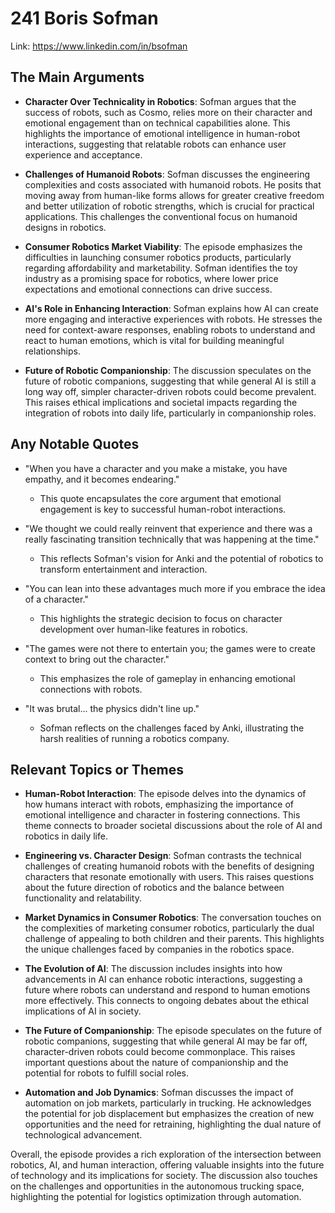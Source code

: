 # 241 Boris Sofman


Link: https://www.linkedin.com/in/bsofman



## The Main Arguments

- **Character Over Technicality in Robotics**: Sofman argues that the success of robots, such as Cosmo, relies more on their character and emotional engagement than on technical capabilities alone. This highlights the importance of emotional intelligence in human-robot interactions, suggesting that relatable robots can enhance user experience and acceptance.

- **Challenges of Humanoid Robots**: Sofman discusses the engineering complexities and costs associated with humanoid robots. He posits that moving away from human-like forms allows for greater creative freedom and better utilization of robotic strengths, which is crucial for practical applications. This challenges the conventional focus on humanoid designs in robotics.

- **Consumer Robotics Market Viability**: The episode emphasizes the difficulties in launching consumer robotics products, particularly regarding affordability and marketability. Sofman identifies the toy industry as a promising space for robotics, where lower price expectations and emotional connections can drive success.

- **AI's Role in Enhancing Interaction**: Sofman explains how AI can create more engaging and interactive experiences with robots. He stresses the need for context-aware responses, enabling robots to understand and react to human emotions, which is vital for building meaningful relationships.

- **Future of Robotic Companionship**: The discussion speculates on the future of robotic companions, suggesting that while general AI is still a long way off, simpler character-driven robots could become prevalent. This raises ethical implications and societal impacts regarding the integration of robots into daily life, particularly in companionship roles.

## Any Notable Quotes

- "When you have a character and you make a mistake, you have empathy, and it becomes endearing."
  - This quote encapsulates the core argument that emotional engagement is key to successful human-robot interactions.

- "We thought we could really reinvent that experience and there was a really fascinating transition technically that was happening at the time."
  - This reflects Sofman's vision for Anki and the potential of robotics to transform entertainment and interaction.

- "You can lean into these advantages much more if you embrace the idea of a character."
  - This highlights the strategic decision to focus on character development over human-like features in robotics.

- "The games were not there to entertain you; the games were to create context to bring out the character."
  - This emphasizes the role of gameplay in enhancing emotional connections with robots.

- "It was brutal... the physics didn't line up."
  - Sofman reflects on the challenges faced by Anki, illustrating the harsh realities of running a robotics company.

## Relevant Topics or Themes

- **Human-Robot Interaction**: The episode delves into the dynamics of how humans interact with robots, emphasizing the importance of emotional intelligence and character in fostering connections. This theme connects to broader societal discussions about the role of AI and robotics in daily life.

- **Engineering vs. Character Design**: Sofman contrasts the technical challenges of creating humanoid robots with the benefits of designing characters that resonate emotionally with users. This raises questions about the future direction of robotics and the balance between functionality and relatability.

- **Market Dynamics in Consumer Robotics**: The conversation touches on the complexities of marketing consumer robotics, particularly the dual challenge of appealing to both children and their parents. This highlights the unique challenges faced by companies in the robotics space.

- **The Evolution of AI**: The discussion includes insights into how advancements in AI can enhance robotic interactions, suggesting a future where robots can understand and respond to human emotions more effectively. This connects to ongoing debates about the ethical implications of AI in society.

- **The Future of Companionship**: The episode speculates on the future of robotic companions, suggesting that while general AI may be far off, character-driven robots could become commonplace. This raises important questions about the nature of companionship and the potential for robots to fulfill social roles.

- **Automation and Job Dynamics**: Sofman discusses the impact of automation on job markets, particularly in trucking. He acknowledges the potential for job displacement but emphasizes the creation of new opportunities and the need for retraining, highlighting the dual nature of technological advancement.

Overall, the episode provides a rich exploration of the intersection between robotics, AI, and human interaction, offering valuable insights into the future of technology and its implications for society. The discussion also touches on the challenges and opportunities in the autonomous trucking space, highlighting the potential for logistics optimization through automation.